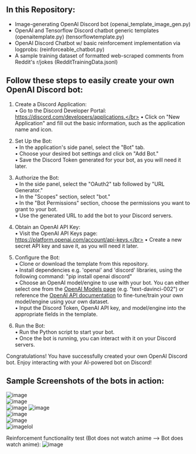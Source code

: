 ## In this Repository:
- Image-generating OpenAI Discord bot (openai_template_image_gen.py) </br>
- OpenAI and Tensorflow Discord chatbot generic templates (openaitemplate.py) (tensorflowtemplate.py) </br>
- OpenAI Discord Chatbot w/ basic reinforcement implementation via logprobs: (reinforceable_chatbot.py) </br>
- A sample training dataset of formatted web-scraped comments from Reddit's r/jokes (RedditTrainingData.jsonl) </br>

## Follow these steps to easily create your own OpenAI Discord bot:

1. Create a Discord Application:</br>
• Go to the Discord Developer Portal: https://discord.com/developers/applications.</br>
• Click on "New Application" and fill out the basic information, such as the application name and icon.</br>

2. Set Up the Bot:</br>
• In the application's side panel, select the "Bot" tab.</br>
• Choose your desired bot settings and click on "Add Bot."</br>
• Save the Discord Token generated for your bot, as you will need it later.</br>

3. Authorize the Bot:</br>
• In the side panel, select the "OAuth2" tab followed by "URL Generator."</br>
• In the "Scopes" section, select "bot."</br>
• In the "Bot Permissions" section, choose the permissions you want to grant to your bot.</br>
• Use the generated URL to add the bot to your Discord servers.</br>

4. Obtain an OpenAI API Key:</br>
• Visit the OpenAI API Keys page: https://platform.openai.com/account/api-keys.</br>
• Create a new secret API key and save it, as you will need it later.</br>

5. Configure the Bot:</br>
• Clone or download the template from this repository.</br>
• Install dependencies e.g. 'openai' and 'discord' libraries, using the following command: "pip install openai discord"</br>
• Choose an OpenAI model/engine to use with your bot. You can either select one from the [OpenAI Models page](https://platform.openai.com/docs/models) (e.g. "text-davinci-002") or reference the [OpenAI API documentation](https://platform.openai.com/docs/api-reference) to fine-tune/train your own model/engine using your own dataset.</br>
• Input the Discord Token, OpenAI API key, and model/engine into the appropriate fields in the template.</br>

6. Run the Bot:</br>
• Run the Python script to start your bot.</br>
• Once the bot is running, you can interact with it on your Discord servers.</br>

Congratulations! You have successfully created your own OpenAI Discord bot. Enjoy interacting with your AI-powered bot on Discord!

## Sample Screenshots of the bots in action:
![image](https://user-images.githubusercontent.com/97141856/232136077-f46d58f5-2543-42e2-b563-2bb3bc3721f3.png)</br>
![image](https://user-images.githubusercontent.com/97141856/232140360-30bcc745-58da-4002-a5f1-913482bb7c66.png)</br>
![image](https://user-images.githubusercontent.com/97141856/232141544-bcc695b9-05e5-40c9-8371-51585bb7ee91.png)
![image](https://user-images.githubusercontent.com/97141856/232142257-338d62fe-2e99-40e9-ae92-9ee6932b45f6.png)</br>
![image](https://user-images.githubusercontent.com/97141856/232173908-812449e1-1b7a-48e0-b02a-8392ef97b5db.png)</br>
![image](https://user-images.githubusercontent.com/97141856/232136475-e73a064b-1890-410e-9b84-1ae3ae82ff64.png)</br>
![image](https://user-images.githubusercontent.com/97141856/232136640-5f126203-4b2b-4b2b-b0e9-21bb631203f0.png)lol</br>

Reinforcement functionality test (Bot does not watch anime --> Bot does watch anime): 
![image](https://user-images.githubusercontent.com/97141856/228354274-85183eef-9703-4f58-bc7c-5ec33e56c006.png)

